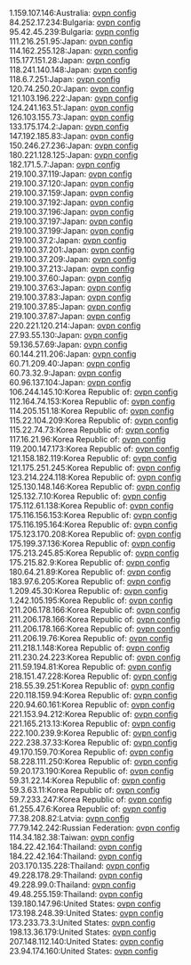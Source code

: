 1.159.107.146:Australia: [ovpn config](vpn/1_159_107_146.ovpn)  
84.252.17.234:Bulgaria: [ovpn config](vpn/84_252_17_234.ovpn)  
95.42.45.239:Bulgaria: [ovpn config](vpn/95_42_45_239.ovpn)  
111.216.251.95:Japan: [ovpn config](vpn/111_216_251_95.ovpn)  
114.162.255.128:Japan: [ovpn config](vpn/114_162_255_128.ovpn)  
115.177.151.28:Japan: [ovpn config](vpn/115_177_151_28.ovpn)  
118.241.140.148:Japan: [ovpn config](vpn/118_241_140_148.ovpn)  
118.6.7.251:Japan: [ovpn config](vpn/118_6_7_251.ovpn)  
120.74.250.20:Japan: [ovpn config](vpn/120_74_250_20.ovpn)  
121.103.196.222:Japan: [ovpn config](vpn/121_103_196_222.ovpn)  
124.241.163.51:Japan: [ovpn config](vpn/124_241_163_51.ovpn)  
126.103.155.73:Japan: [ovpn config](vpn/126_103_155_73.ovpn)  
133.175.174.2:Japan: [ovpn config](vpn/133_175_174_2.ovpn)  
147.192.185.83:Japan: [ovpn config](vpn/147_192_185_83.ovpn)  
150.246.27.236:Japan: [ovpn config](vpn/150_246_27_236.ovpn)  
180.221.128.125:Japan: [ovpn config](vpn/180_221_128_125.ovpn)  
182.171.5.7:Japan: [ovpn config](vpn/182_171_5_7.ovpn)  
219.100.37.119:Japan: [ovpn config](vpn/219_100_37_119.ovpn)  
219.100.37.120:Japan: [ovpn config](vpn/219_100_37_120.ovpn)  
219.100.37.159:Japan: [ovpn config](vpn/219_100_37_159.ovpn)  
219.100.37.192:Japan: [ovpn config](vpn/219_100_37_192.ovpn)  
219.100.37.196:Japan: [ovpn config](vpn/219_100_37_196.ovpn)  
219.100.37.197:Japan: [ovpn config](vpn/219_100_37_197.ovpn)  
219.100.37.199:Japan: [ovpn config](vpn/219_100_37_199.ovpn)  
219.100.37.2:Japan: [ovpn config](vpn/219_100_37_2.ovpn)  
219.100.37.201:Japan: [ovpn config](vpn/219_100_37_201.ovpn)  
219.100.37.209:Japan: [ovpn config](vpn/219_100_37_209.ovpn)  
219.100.37.213:Japan: [ovpn config](vpn/219_100_37_213.ovpn)  
219.100.37.60:Japan: [ovpn config](vpn/219_100_37_60.ovpn)  
219.100.37.63:Japan: [ovpn config](vpn/219_100_37_63.ovpn)  
219.100.37.83:Japan: [ovpn config](vpn/219_100_37_83.ovpn)  
219.100.37.85:Japan: [ovpn config](vpn/219_100_37_85.ovpn)  
219.100.37.87:Japan: [ovpn config](vpn/219_100_37_87.ovpn)  
220.221.120.214:Japan: [ovpn config](vpn/220_221_120_214.ovpn)  
27.93.55.130:Japan: [ovpn config](vpn/27_93_55_130.ovpn)  
59.136.57.69:Japan: [ovpn config](vpn/59_136_57_69.ovpn)  
60.144.211.206:Japan: [ovpn config](vpn/60_144_211_206.ovpn)  
60.71.209.40:Japan: [ovpn config](vpn/60_71_209_40.ovpn)  
60.73.32.9:Japan: [ovpn config](vpn/60_73_32_9.ovpn)  
60.96.137.104:Japan: [ovpn config](vpn/60_96_137_104.ovpn)  
106.244.145.10:Korea Republic of: [ovpn config](vpn/106_244_145_10.ovpn)  
112.164.74.153:Korea Republic of: [ovpn config](vpn/112_164_74_153.ovpn)  
114.205.151.18:Korea Republic of: [ovpn config](vpn/114_205_151_18.ovpn)  
115.22.104.209:Korea Republic of: [ovpn config](vpn/115_22_104_209.ovpn)  
115.22.74.73:Korea Republic of: [ovpn config](vpn/115_22_74_73.ovpn)  
117.16.21.96:Korea Republic of: [ovpn config](vpn/117_16_21_96.ovpn)  
119.200.147.173:Korea Republic of: [ovpn config](vpn/119_200_147_173.ovpn)  
121.158.182.119:Korea Republic of: [ovpn config](vpn/121_158_182_119.ovpn)  
121.175.251.245:Korea Republic of: [ovpn config](vpn/121_175_251_245.ovpn)  
123.214.224.118:Korea Republic of: [ovpn config](vpn/123_214_224_118.ovpn)  
125.130.148.146:Korea Republic of: [ovpn config](vpn/125_130_148_146.ovpn)  
125.132.7.10:Korea Republic of: [ovpn config](vpn/125_132_7_10.ovpn)  
175.112.61.138:Korea Republic of: [ovpn config](vpn/175_112_61_138.ovpn)  
175.116.156.153:Korea Republic of: [ovpn config](vpn/175_116_156_153.ovpn)  
175.116.195.164:Korea Republic of: [ovpn config](vpn/175_116_195_164.ovpn)  
175.123.170.208:Korea Republic of: [ovpn config](vpn/175_123_170_208.ovpn)  
175.199.37.136:Korea Republic of: [ovpn config](vpn/175_199_37_136.ovpn)  
175.213.245.85:Korea Republic of: [ovpn config](vpn/175_213_245_85.ovpn)  
175.215.82.9:Korea Republic of: [ovpn config](vpn/175_215_82_9.ovpn)  
180.64.21.89:Korea Republic of: [ovpn config](vpn/180_64_21_89.ovpn)  
183.97.6.205:Korea Republic of: [ovpn config](vpn/183_97_6_205.ovpn)  
1.209.45.30:Korea Republic of: [ovpn config](vpn/1_209_45_30.ovpn)  
1.242.105.195:Korea Republic of: [ovpn config](vpn/1_242_105_195.ovpn)  
211.206.178.166:Korea Republic of: [ovpn config](vpn/211_206_178_166.ovpn)  
211.206.178.166:Korea Republic of: [ovpn config](vpn/211_206_178_166.ovpn)  
211.206.178.166:Korea Republic of: [ovpn config](vpn/211_206_178_166.ovpn)  
211.206.19.76:Korea Republic of: [ovpn config](vpn/211_206_19_76.ovpn)  
211.218.1.148:Korea Republic of: [ovpn config](vpn/211_218_1_148.ovpn)  
211.230.24.223:Korea Republic of: [ovpn config](vpn/211_230_24_223.ovpn)  
211.59.194.81:Korea Republic of: [ovpn config](vpn/211_59_194_81.ovpn)  
218.151.47.228:Korea Republic of: [ovpn config](vpn/218_151_47_228.ovpn)  
218.55.39.251:Korea Republic of: [ovpn config](vpn/218_55_39_251.ovpn)  
220.118.159.94:Korea Republic of: [ovpn config](vpn/220_118_159_94.ovpn)  
220.94.60.161:Korea Republic of: [ovpn config](vpn/220_94_60_161.ovpn)  
221.153.94.212:Korea Republic of: [ovpn config](vpn/221_153_94_212.ovpn)  
221.165.213.13:Korea Republic of: [ovpn config](vpn/221_165_213_13.ovpn)  
222.100.239.9:Korea Republic of: [ovpn config](vpn/222_100_239_9.ovpn)  
222.238.37.33:Korea Republic of: [ovpn config](vpn/222_238_37_33.ovpn)  
49.170.159.70:Korea Republic of: [ovpn config](vpn/49_170_159_70.ovpn)  
58.228.111.250:Korea Republic of: [ovpn config](vpn/58_228_111_250.ovpn)  
59.20.173.190:Korea Republic of: [ovpn config](vpn/59_20_173_190.ovpn)  
59.31.22.14:Korea Republic of: [ovpn config](vpn/59_31_22_14.ovpn)  
59.3.63.11:Korea Republic of: [ovpn config](vpn/59_3_63_11.ovpn)  
59.7.233.247:Korea Republic of: [ovpn config](vpn/59_7_233_247.ovpn)  
61.255.47.6:Korea Republic of: [ovpn config](vpn/61_255_47_6.ovpn)  
77.38.208.82:Latvia: [ovpn config](vpn/77_38_208_82.ovpn)  
77.79.142.242:Russian Federation: [ovpn config](vpn/77_79_142_242.ovpn)  
114.34.182.38:Taiwan: [ovpn config](vpn/114_34_182_38.ovpn)  
184.22.42.164:Thailand: [ovpn config](vpn/184_22_42_164.ovpn)  
184.22.42.164:Thailand: [ovpn config](vpn/184_22_42_164.ovpn)  
203.170.135.228:Thailand: [ovpn config](vpn/203_170_135_228.ovpn)  
49.228.178.29:Thailand: [ovpn config](vpn/49_228_178_29.ovpn)  
49.228.99.0:Thailand: [ovpn config](vpn/49_228_99_0.ovpn)  
49.48.255.159:Thailand: [ovpn config](vpn/49_48_255_159.ovpn)  
139.180.147.96:United States: [ovpn config](vpn/139_180_147_96.ovpn)  
173.198.248.39:United States: [ovpn config](vpn/173_198_248_39.ovpn)  
173.233.73.3:United States: [ovpn config](vpn/173_233_73_3.ovpn)  
198.13.36.179:United States: [ovpn config](vpn/198_13_36_179.ovpn)  
207.148.112.140:United States: [ovpn config](vpn/207_148_112_140.ovpn)  
23.94.174.160:United States: [ovpn config](vpn/23_94_174_160.ovpn)  
